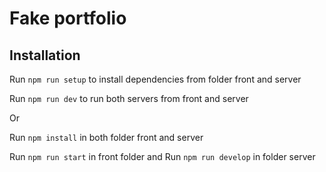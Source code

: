 # Fake portfolio

## Installation

Run `npm run setup`
to install dependencies from folder front and server

Run `npm run dev`
to run both servers from front and server

Or 

Run `npm install` in both folder front and server

Run `npm run start` in front folder and Run `npm run develop` in folder server

